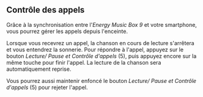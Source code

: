 ## Contrôle des appels

Grâce à la synchronisation entre l'*Energy Music Box 9* et votre smartphone, vous pourrez gérer les appels depuis l'enceinte.

Lorsque vous recevrez un appel, la chanson en cours de lecture s'arrêtera et vous entendrez la sonnerie. Pour répondre à l'appel, appuyez sur le bouton *Lecture/ Pause et Contrôle d'appels* (5), puis appuyez encore sur la même touche pour finir l'appel. La lecture de la chanson sera automatiquement reprise.

Vous pourrez aussi maintenir enfoncé le bouton *Lecture/ Pause et Contrôle d'appels* (5) pour rejeter l'appel.

